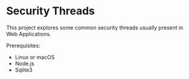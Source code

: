 # Security Threads

This project explores some common security threads usually present in Web Applications.

Prerequisites:
- Linux or macOS
- Node.js 
- Sqlite3
